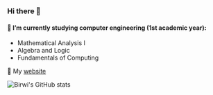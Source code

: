 ### Hi there 👋
#### 🌱 I’m currently studying computer engineering (1st academic year):
- Mathematical Analysis I
- Algebra and Logic
- Fundamentals of Computing


🔗 My [website](https://birwi.github.io)

![Birwi's GitHub stats](https://github-readme-stats.vercel.app/api?username=Birwi&show_icons=true&theme=transparent)

<!--
**Birwi/Birwi** is a ✨ _special_ ✨ repository because its `README.md` (this file) appears on your GitHub profile.

- 👯 I’m looking to collaborate on ...
- 🤔 I’m looking for help with ...
- 💬 Ask me about ...
- 📫 How to reach me: ...
- 😄 Pronouns: ...
- ⚡ Fun fact: ...
-->
